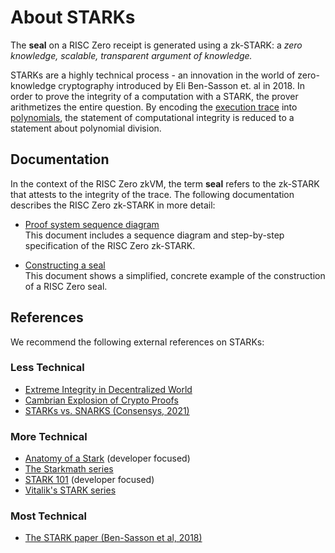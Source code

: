 # About STARKs

The **seal** on a RISC Zero receipt is generated using a zk-STARK: a *zero knowledge, scalable, transparent argument of knowledge.* 

STARKs are a highly technical process - an innovation in the world of zero-knowledge cryptography introduced by Eli Ben-Sasson et. al in 2018. In order to prove the integrity of a computation with a STARK, the prover arithmetizes the entire question. By encoding the [execution trace](../explainers/proof-system/what_is_a_trace.md) into [polynomials](about-finite-fields.md), the statement of computational integrity is reduced to a statement about polynomial division. 

## Documentation

In the context of the RISC Zero zkVM, the term **seal** refers to the zk-STARK that attests to the integrity of the trace. The following documentation describes the RISC Zero zk-STARK in more detail: 
- [Proof system sequence diagram](proof-system-sequence-diagram.md) <br/> This document includes a sequence diagram and step-by-step specification of the RISC Zero zk-STARK.
  
- [Constructing a seal](constructing-a-seal.md) <br/> This document shows a simplified, concrete example of the construction of a RISC Zero seal. 

## References
We recommend the following external references on STARKs:

### Less Technical 
- [Extreme Integrity in Decentralized World](https://medium.com/@eli_1210/extreme-integrity-in-decentralized-world-a56da4c730ea)
- [Cambrian Explosion of Crypto Proofs](https://medium.com/starkware/the-cambrian-explosion-of-crypto-proofs-7ac080ac9aed)
- [STARKs vs. SNARKS (Consensys, 2021)](https://consensys.net/blog/blockchain-explained/zero-knowledge-proofs-starks-vs-snarks/)
  
### More Technical 
- [Anatomy of a Stark](https://aszepieniec.github.io/stark-anatomy/) (developer focused)
- [The Starkmath series](https://medium.com/tag/stark-math)
- [STARK 101](https://starkware.co/stark-101/) (developer focused)
- [Vitalik's STARK series](https://vitalik.ca/general/2017/11/09/starks_part_1.html)

### Most Technical
- [The STARK paper (Ben-Sasson et al, 2018)](https://eprint.iacr.org/2018/046.pdf) 
